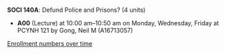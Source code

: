 **SOCI 140A**: Defund Police and Prisons? (4 units)

- **A00** (Lecture) at 10:00 am–10:50 am on Monday, Wednesday, Friday at PCYNH 121 by Gong, Neil M (A16713057)

[Enrollment numbers over time](./SOCI140A.tsv)

